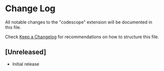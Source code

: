 # Change Log

All notable changes to the "codescope" extension will be documented in this file.

Check [Keep a Changelog](http://keepachangelog.com/) for recommendations on how to structure this file.

## [Unreleased]

- Initial release